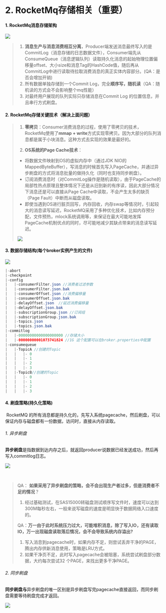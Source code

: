 # 2. RocketMq存储相关（重要）

#### 1. RocketMq消息存储架构

![](http://15878290.s21i.faiusr.com/4/ABUIABAEGAAg7cm54gUo1I-0_wQw7Qg47QY.png)

>1. **消息生产与消息消费相互分离**，Producer端发送消息最终写入的是CommitLog（消息存储的日志数据文件），Consumer端先从ConsumeQueue（消息逻辑队列）读取持久化消息的起始物理位置偏移量offset、大小size和消息Tag的HashCode值，随后再从CommitLog中进行读取待拉取消费消息的真正实体内容部分。(QA：是否会增加开销)
>2. 所有数据单独存储到一个Commit Log，完全**顺序写，随机读**（QA：随机读的方式会不会影响整个mq性能）
>3. 对最终用户展现的队列实际只存储消息在Commit Log 的位置信息，并且串行方式刷盘。



#### 2. RocketMq存储关键技术（解决上面问题）

>1. **零拷贝**：Consumer消费消息的过程，使用了零拷贝的技术，RocketMq使用了**mmap + write**方式实现零拷贝。因为大部分的队列消息都是属于小块消息。这种方式去实现的效果是最好的。
>
>2. **OS系统的Page Cache技术**：
>
>   - 将数据文件映射到OS的虚拟内存中（通过JDK NIO的MappedByteBuffer），写消息的时候首先写入PageCache，并通过异步刷盘的方式将消息批量的做持久化（同时也支持同步刷盘）。
>   - 订阅消费消息时（对CommitLog操作是随机读取），由于PageCache的局部性热点原理且整体情况下还是从旧到新的有序读，因此大部分情况下消息还是可以直接从Page Cache中读取，不会产生太多的缺页（Page Fault）中断而从磁盘读取。
>   - 即使当遇到OS进行脏页回写，内存回收，内存swap等情况时，引起较大的消息读写延迟，RocketMQ采用了多种优化技术，比如内存预分配，文件预热，mlock系统调用等，来保证在最大可能地发挥PageCache机制优点的同时，尽可能地减少其缺点带来的消息读写延迟。
>
>   ![](http://15878290.s21i.faiusr.com/4/ABUIABAEGAAg7tu54gUogfLw3gYwvwU46QI.png)



#### 	3. 数据存储结构(每个broker实例产生的文件)

![](http://15878290.s21i.faiusr.com/2/ABUIABACGAAgw6Wr4gUoz7jN4AQwkQo49AU.jpg)

~~~java
|-abort
|-checkpoint
|-config
|	|-consumerFilter.json //消费者过滤参数
|	|-consumerFilter.json.bak
|	|-consumerOffset.json //消费偏移量
|	|-consumerOffset.json.bak
|	|-delayOffset.json  //延迟消费偏移量
|	|-delayOffset.json.bak
|	|-subscriptionGroup.json //订阅组
|	|-subscriptionGroup.json.bak
|	|-topics.json 
|	|-topics.json.bak
|-commitlog
|	|-00000000000000000000 //存储大小
|	|-00000000001073741824 //1G 这个配置可以在broker.properties中配置
|-consumequeue
|	|-TopicA //创建的Topic
|	|	|- 0
|	|	|- 1
|	|	|- 2
|	|	|- 3
|	|-TopicB//创建的Topic
|	|	|- 0
|	|	|- 1
|	|	|- 2
|	|	|- 3
~~~


#### 	4. 刷盘策略(持久化策略)

​	RocketMQ 的所有消息都是持久化的，先写入系统pagecache，然后刷盘，可以保证内存与磁盘都有一份数据，访问时，直接从内存读取。



###### 	1. 异步刷盘

**异步刷盘**是指数据到达内存之后，就返回producer说数据已经发送成功，然后再写入commitlog日志。 

![](http://15878290.s21i.faiusr.com/2/ABUIABACGAAg6eC04gUoiZqWqgcwlgg4-wU.jpg)

​	

>QA： **如果采用了异步刷盘的策略，会不会出现生产者过多，但是消费者不足的情况**？
>
>1. 经过基础测试，在SAS15000转磁盘测试顺序写文件时，速度可以达到300M每秒左右，一般来说写磁盘的速度是明显快于数据网络入口速度的。
>
>QA：**万一由于此时系统压力过大，可能堆积消息，除了写入IO，还有读取IO，万一出现磁盘读取落后情况，会不会导致系统内存溢出?**
>
>1. 写入消息到pagecache时，如果内存不足，则尝试丢弃干净的PAGE，腾出内存供新消息使用，策略是LRU方式。
>2. 如果干净页不足，此时写入pagecache会被阻塞，系统尝试刷盘部分数据，大约每次尝试32 个PAGE，来找出更多干净PAGE。



###### 2. 同步刷盘

**同步刷盘与**异步刷盘的唯一区别是异步刷盘写完pagecache直接返回，而同步刷盘需要等待刷盘完成才返回。

![](http://15878290.s21i.faiusr.com/2/ABUIABACGAAg5_C04gUo8uPK8wIw2wc4gQY.jpg)



